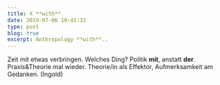 ```yaml
---
title: X **with**
date: 2019-07-06 10:41:31
type: post
blog: true
excerpt: Anthropology **with**.. 
---
```


Zeit mit etwas verbringen. Welches Ding? Politik **mit**, anstatt **der**. Praxis&Theorie mal wieder. Theorie/in als Effektor, Aufmerksamkeit am Gedanken.
(Ingold)